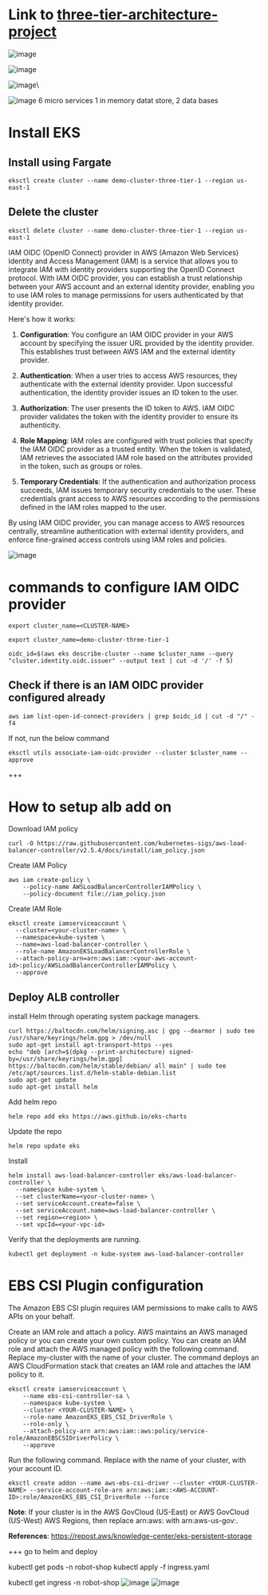 # Link to [three-tier-architecture-project](https://github.com/pythonkid2/three-tier-architecture-project)


![image](https://github.com/pythonkid2/DevOps-Practice/assets/100591950/14602056-dace-44c5-bdbe-951e1c84c077)

![image](https://github.com/pythonkid2/DevOps-Practice/assets/100591950/b1f8621f-5c08-464c-b5c1-bfe037c00af5)

![image](https://github.com/pythonkid2/DevOps-Practice/assets/100591950/e8dd9860-3249-4ad5-ba27-319074699eb6)\

![image](https://github.com/pythonkid2/DevOps-Practice/assets/100591950/9161d725-7356-4090-94cd-93645ad4ea19)
6 micro services 1 in memory datat store, 2 data bases


# Install EKS

## Install using Fargate

```
eksctl create cluster --name demo-cluster-three-tier-1 --region us-east-1
```

## Delete the cluster

```
eksctl delete cluster --name demo-cluster-three-tier-1 --region us-east-1
```

IAM OIDC (OpenID Connect) provider in AWS (Amazon Web Services) Identity and Access Management (IAM) is a service that allows you to integrate IAM with identity providers supporting the OpenID Connect protocol. With IAM OIDC provider, you can establish a trust relationship between your AWS account and an external identity provider, enabling you to use IAM roles to manage permissions for users authenticated by that identity provider.

Here's how it works:

1. **Configuration**: You configure an IAM OIDC provider in your AWS account by specifying the issuer URL provided by the identity provider. This establishes trust between AWS IAM and the external identity provider.

2. **Authentication**: When a user tries to access AWS resources, they authenticate with the external identity provider. Upon successful authentication, the identity provider issues an ID token to the user.

3. **Authorization**: The user presents the ID token to AWS. IAM OIDC provider validates the token with the identity provider to ensure its authenticity.

4. **Role Mapping**: IAM roles are configured with trust policies that specify the IAM OIDC provider as a trusted entity. When the token is validated, IAM retrieves the associated IAM role based on the attributes provided in the token, such as groups or roles.

5. **Temporary Credentials**: If the authentication and authorization process succeeds, IAM issues temporary security credentials to the user. These credentials grant access to AWS resources according to the permissions defined in the IAM roles mapped to the user.

By using IAM OIDC provider, you can manage access to AWS resources centrally, streamline authentication with external identity providers, and enforce fine-grained access controls using IAM roles and policies.

![image](https://github.com/pythonkid2/DevOps-Practice/assets/100591950/a9098c56-3697-4642-91b8-d882cdc7c59f)

# commands to configure IAM OIDC provider 

```
export cluster_name=<CLUSTER-NAME>
```
```
export cluster_name=demo-cluster-three-tier-1
```

```
oidc_id=$(aws eks describe-cluster --name $cluster_name --query "cluster.identity.oidc.issuer" --output text | cut -d '/' -f 5) 
```

## Check if there is an IAM OIDC provider configured already

```
aws iam list-open-id-connect-providers | grep $oidc_id | cut -d "/" -f4
```

If not, run the below command

```
eksctl utils associate-iam-oidc-provider --cluster $cluster_name --approve
```
+++

# How to setup alb add on

Download IAM policy

```
curl -O https://raw.githubusercontent.com/kubernetes-sigs/aws-load-balancer-controller/v2.5.4/docs/install/iam_policy.json
```

Create IAM Policy

```
aws iam create-policy \
    --policy-name AWSLoadBalancerControllerIAMPolicy \
    --policy-document file://iam_policy.json
```

Create IAM Role

```
eksctl create iamserviceaccount \
  --cluster=<your-cluster-name> \
  --namespace=kube-system \
  --name=aws-load-balancer-controller \
  --role-name AmazonEKSLoadBalancerControllerRole \
  --attach-policy-arn=arn:aws:iam::<your-aws-account-id>:policy/AWSLoadBalancerControllerIAMPolicy \
  --approve
```

## Deploy ALB controller

install Helm through operating system package managers.

```
curl https://baltocdn.com/helm/signing.asc | gpg --dearmor | sudo tee /usr/share/keyrings/helm.gpg > /dev/null
sudo apt-get install apt-transport-https --yes
echo "deb [arch=$(dpkg --print-architecture) signed-by=/usr/share/keyrings/helm.gpg] https://baltocdn.com/helm/stable/debian/ all main" | sudo tee /etc/apt/sources.list.d/helm-stable-debian.list
sudo apt-get update
sudo apt-get install helm
```

Add helm repo

```
helm repo add eks https://aws.github.io/eks-charts
```

Update the repo

```
helm repo update eks
```

Install

```
helm install aws-load-balancer-controller eks/aws-load-balancer-controller \            
  --namespace kube-system \
  --set clusterName=<your-cluster-name> \
  --set serviceAccount.create=false \
  --set serviceAccount.name=aws-load-balancer-controller \
  --set region=<region> \
  --set vpcId=<your-vpc-id>
```

Verify that the deployments are running.

```
kubectl get deployment -n kube-system aws-load-balancer-controller
```


# EBS CSI Plugin configuration

The Amazon EBS CSI plugin requires IAM permissions to make calls to AWS APIs on your behalf.

Create an IAM role and attach a policy. AWS maintains an AWS managed policy or you can create your own custom policy. You can create an IAM role and attach the AWS managed policy with the following command. Replace my-cluster with the name of your cluster. The command deploys an AWS CloudFormation stack that creates an IAM role and attaches the IAM policy to it. 

```
eksctl create iamserviceaccount \
    --name ebs-csi-controller-sa \
    --namespace kube-system \
    --cluster <YOUR-CLUSTER-NAME> \
    --role-name AmazonEKS_EBS_CSI_DriverRole \
    --role-only \
    --attach-policy-arn arn:aws:iam::aws:policy/service-role/AmazonEBSCSIDriverPolicy \
    --approve
```

Run the following command. Replace <AWS-ACCOUNT-ID> with the name of your cluster, <AWS-ACCOUNT-ID> with your account ID.

```
eksctl create addon --name aws-ebs-csi-driver --cluster <YOUR-CLUSTER-NAME> --service-account-role-arn arn:aws:iam::<AWS-ACCOUNT-ID>:role/AmazonEKS_EBS_CSI_DriverRole --force
```

**Note**: If your cluster is in the AWS GovCloud (US-East) or AWS GovCloud (US-West) AWS Regions, then replace arn:aws: with arn:aws-us-gov:.

**References**:
https://repost.aws/knowledge-center/eks-persistent-storage


+++
go to helm and deploy 

kubectl get pods -n robot-shop
kubectl apply -f ingress.yaml

kubectl get ingress -n robot-shop
![image](https://github.com/pythonkid2/DevOps-Practice/assets/100591950/a5b925d0-31cf-457c-a69e-c1fbea77eeec)
![image](https://github.com/pythonkid2/DevOps-Practice/assets/100591950/72674676-7d36-481d-8efc-66a59d483f9f)


